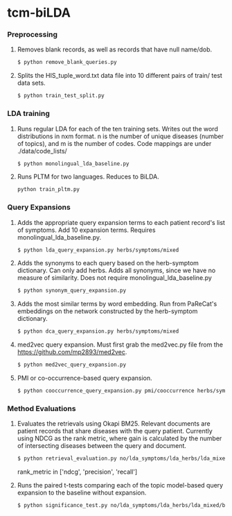 # tcm-biLDA

### Preprocessing
    
1.  Removes blank records, as well as records that have null name/dob.

    ```bash
    $ python remove_blank_queries.py
    ```

2.  Splits the HIS_tuple_word.txt data file into 10 different pairs of train/
    test data sets.

    ```bash
    $ python train_test_split.py
    ```

### LDA training

1.  Runs regular LDA for each of the ten training sets. Writes out the word
    distributions in nxm format. n is the number of unique diseases (number of
    topics), and m is the number of codes. Code mappings are under ./data/code_lists/

    ```bash
    $ python monolingual_lda_baseline.py
    ```

2.  Runs PLTM for two languages. Reduces to BiLDA.

    ```bash
    python train_pltm.py
    ```

### Query Expansions

1.  Adds the appropriate query expansion terms to each patient record's list of
    symptoms. Add 10 expansion terms. Requires monolingual_lda_baseline.py.

    ```bash
    $ python lda_query_expansion.py herbs/symptoms/mixed
    ```

2.  Adds the synonyms to each query based on the herb-symptom dictionary. Can
    only add herbs. Adds all synonyms, since we have no measure of similarity.
    Does not require monolingual_lda_baseline.py

    ```bash
    $ python synonym_query_expansion.py
    ```

3.  Adds the most similar terms by word embedding. Run from PaReCat's
    embeddings on the network constructed by the herb-symptom dictionary.

    ```bash
    $ python dca_query_expansion.py herbs/symptoms/mixed
    ```

4.  med2vec query expansion. Must first grab the med2vec.py file from the
    https://github.com/mp2893/med2vec.

    ```bash
    $ python med2vec_query_expansion.py
    ```

5.  PMI or co-occurrence-based query expansion.

    ```bash
    $ python cooccurrence_query_expansion.py pmi/cooccurrence herbs/symptoms/mixed
    ```

### Method Evaluations

1.  Evaluates the retrievals using Okapi BM25. Relevant documents are patient
    records that share diseases with the query patient. Currently using NDCG 
    as the rank metric, where gain is calculated by the number of intersecting
    diseases between the query and document.

    ```bash
    $ python retrieval_evaluation.py no/lda_symptoms/lda_herbs/lda_mixed/bilda_symptoms/bilda_herbs/bilda_mixed/dca_symptoms/dca_herbs/dca_mixed/med2vec_symptoms/med2vec_herbs/med2vec_mixed/synonym/pmi_herbs/pmi_symptoms/pmi_mixed/cooccurrence_herbs/cooccurrence_symptoms/cooccurrence_mixed rank_metric
    ```

    rank_metric in ['ndcg', 'precision', 'recall']

2.  Runs the paired t-tests comparing each of the topic model-based query
    expansion to the baseline without expansion.

    ```bash
    $ python significance_test.py no/lda_symptoms/lda_herbs/lda_mixed/bilda_symptoms/bilda_herbs/bilda_mixed/dca_symptoms/dca_herbs/dca_mixed/med2vec_symptoms/med2vec_herbs/med2vec_mixed/synonym/pmi_herbs/pmi_symptoms/pmi_mixed/cooccurrence_herbs/cooccurrence_symptoms/cooccurrence_mixed rank_metric
    ```